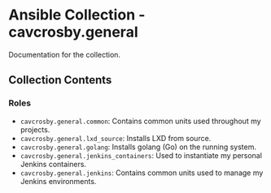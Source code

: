 # Ansible Collection - cavcrosby.general

Documentation for the collection.

## Collection Contents

### Roles

- `cavcrosby.general.common`: Contains common units used throughout my projects.
- `cavcrosby.general.lxd_source`: Installs LXD from source.
- `cavcrosby.general.golang`: Installs golang (Go) on the running system.
- `cavcrosby.general.jenkins_containers`: Used to instantiate my personal Jenkins containers.
- `cavcrosby.general.jenkins`: Contains common units used to manage my Jenkins environments.
